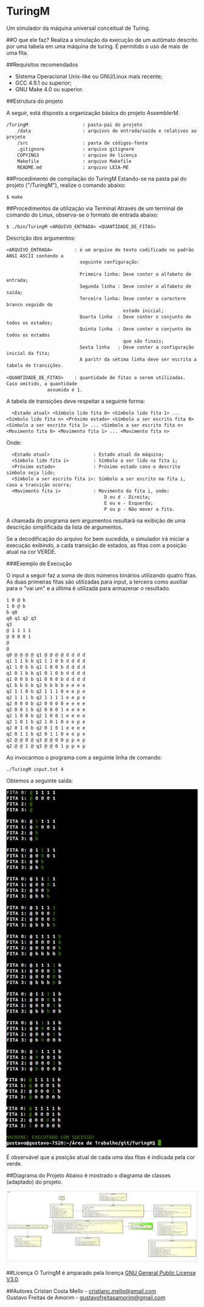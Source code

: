 # TuringM
Um simulador da máquina universal conceitual de Turing.

##O que ele faz?
Realiza a simulação da execução de um autômato descrito por uma tabela em uma máquina de turing.
É permitido o uso de mais de uma fita.

##Requisitos recomendados
* Sistema Operacional Unix-like ou GNU/Linux mais recente;
* GCC 4.9.1 ou superior;
* GNU Make 4.0 ou superior.

##Estrutura do projeto

A seguir, está disposto a organização básica do projeto AssemblerM.

	/TuringM					: pasta-pai do projeto	
		/data					: arquivos de entrada/saída e relativos ao projeto
		/src					: pasta de códigos-fonte
		.gitignore				: arquivo gitignore
		COPYING3				: arquivo de licença
		Makefile				: arquivo Makefile
		README.md				: arquivo LEIA-ME

##Procedimento de compilação do TuringM
Estando-se na pasta pai do projeto ("/TuringM"), realize o comando abaixo:

	$ make

##Procedimentos de utilização via Terminal
Através de um terminal de comando do Linux, observa-se o formato de entrada abaixo:

	$ ./bin/TuringM <ARQUIVO_ENTRADA> <QUANTIDADE_DE_FITAS>
	
Descrição dos argumentos: 

	<ARQUIVO_ENTRADA>        : é um arquivo de texto codificado no padrão ANSI ASCII contendo a
		                       seguinte configuração:
		                       
		                       Primeira linha: Deve conter o alfabeto de entrada;
		                       Segunda linha : Deve conter o alfabeto de saída;
		                       Terceira linha: Deve conter o carectere branco seguido do
		                                       estado inicial;
		                       Quarta linha  : Deve conter o conjunto de todos os estados;
		                       Quinta linha  : Deve conter o conjunto de todos os estados
		                                       que são finais;
		                       Sexta linha   : Deve conter a configuração inicial da fita;
		                       A paritr da sétima linha deve ser escrita a tabela de transições.
		                       
	<QUANTIDADE_DE_FITAS>    : quantidade de fitas a serem utilizadas. Caso omitido, a quantidade
				   assumida é 1.

A tabela de transições deve respeitar a seguinte forma:
```
  <Estado atual> <Símbolo lido fita 0> <Símbolo lido fita 1> ... <Símbolo lido fita n> <Próximo estado> <Símbolo a ser escrito fita 0> <Símbolo a ser escrito fita 1> ... <Símbolo a ser escrito fita n> <Movimento fita 0> <Movimento fita 1> ... <Movimento fita n> 
```

Onde:

```
  <Estado atual>                : Estado atual da máquina;
  <Símbolo lido fita i>         : Símbolo a ser lido na fita i;
  <Próximo estado>              : Próximo estado caso o descrito símbolo seja lido;
  <Símbolo a ser escrito fita i>: Símbolo a ser escrito na fita i, caso a transição ocorra;
  <Movimento fita i>            : Movimento da fita i, onde:
                                    D ou d - Direita;
                                    E ou e - Esquerda;
                                    P ou p - Não mover a fita.
```

A chamada do programa sem argumentos resultará na exibição de uma descrição simplificada da lista de argumentos.
                               
Se a decodificação do arquivo for bem sucedida, o simulador irá iniciar a execução exibindo, a cada transição
de estados, as fitas com a posição atual na cor VERDE.

###Exemplo de Execução

O input a seguir faz a soma de dois números binários utilizando quatro fitas.
As duas primeiras fitas são utilizadas para input, a terceira como auxiliar para o "vai um" e a última é utilizada para armazenar o resultado.

```
1 0 @ b
1 0 @ b
b q0
q0 q1 q2 q3
q3
@ 1 1 1 1
@ 0 0 0 1
@
@
q0 @ @ @ @ q1 @ @ @ @ d d d d
q1 1 1 b b q1 1 1 0 b d d d d
q1 1 0 b b q1 1 0 0 b d d d d
q1 0 1 b b q1 0 1 0 b d d d d
q1 0 0 b b q1 0 0 0 b d d d d
q1 b b b b q2 b b b b e e e e
q2 1 1 0 b q2 1 1 1 0 e e p e
q2 1 1 1 b q2 1 1 1 1 e e p e
q2 0 0 0 b q2 0 0 0 0 e e e e
q2 0 0 1 b q2 0 0 0 1 e e e e
q2 1 0 0 b q2 1 0 0 1 e e e e
q2 1 0 1 b q2 1 0 1 0 e e p e
q2 0 1 0 b q2 0 1 0 1 e e e e
q2 0 1 1 b q2 0 1 1 0 e e p e
q2 @ @ 0 @ q3 @ @ 0 0 p p e p
q2 @ @ 1 @ q3 @ @ 0 1 p p e p
```

Ao invocarmos o programa com a seguinte linha de comando:

```
./TuringM input.txt 4
```

Obtemos a seguinte saída:

![Exemplo de Saída](https://github.com/cgcannismajoris/TuringM/blob/alternative/README_IMAGES/exemplo_de_saida.png) 

É observável que a posição atual de cada uma das fitas é indicada pela cor verde.

##Diagrama do Projeto
Abaixo é mostrado o diagrama de classes (adaptado) do projeto.

![Diagrama](https://github.com/cgcannismajoris/TuringM/blob/alternative/README_IMAGES/Diagrama%20-%20TuringM%20-%20N%20Fitas.png)

##Licença
O TuringM é amparado pela licença [GNU General Public License V3.0](https://www.gnu.org/licenses/gpl.txt).

##Autores
Cristan Costa Mello - cristianc.mello@gmail.com<br/>
Gustavo Freitas de Amorim - gustavofreitasamorim@gmail.com
